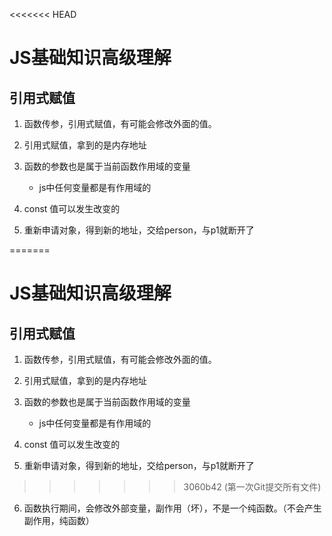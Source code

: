 <<<<<<< HEAD
#  JS基础知识高级理解

## 引用式赋值

1. 函数传参，引用式赋值，有可能会修改外面的值。

2. 引用式赋值，拿到的是内存地址

3. 函数的参数也是属于当前函数作用域的变量

    - js中任何变量都是有作用域的

4. const 值可以发生改变的

5. 重新申请对象，得到新的地址，交给person，与p1就断开了

=======
#  JS基础知识高级理解

## 引用式赋值

1. 函数传参，引用式赋值，有可能会修改外面的值。

2. 引用式赋值，拿到的是内存地址

3. 函数的参数也是属于当前函数作用域的变量

    - js中任何变量都是有作用域的

4. const 值可以发生改变的

5. 重新申请对象，得到新的地址，交给person，与p1就断开了

>>>>>>> 3060b42 (第一次Git提交所有文件)
6. 函数执行期间，会修改外部变量，副作用（坏），不是一个纯函数。（不会产生副作用，纯函数）